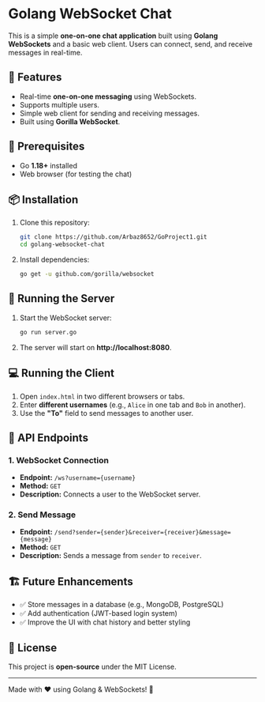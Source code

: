 # Golang WebSocket Chat

This is a simple **one-on-one chat application** built using **Golang WebSockets** and a basic web client. Users can connect, send, and receive messages in real-time.

## 🚀 Features
- Real-time **one-on-one messaging** using WebSockets.
- Supports multiple users.
- Simple web client for sending and receiving messages.
- Built using **Gorilla WebSocket**.

## 📌 Prerequisites
- Go **1.18+** installed
- Web browser (for testing the chat)

## 📦 Installation
1. Clone this repository:
   ```sh
   git clone https://github.com/Arbaz8652/GoProject1.git
   cd golang-websocket-chat
   ```

2. Install dependencies:
   ```sh
   go get -u github.com/gorilla/websocket
   ```

## 🏃 Running the Server
1. Start the WebSocket server:
   ```sh
   go run server.go
   ```
2. The server will start on **http://localhost:8080**.

## 💻 Running the Client
1. Open `index.html` in two different browsers or tabs.
2. Enter **different usernames** (e.g., `Alice` in one tab and `Bob` in another).
3. Use the **"To"** field to send messages to another user.

## 🔧 API Endpoints
### **1. WebSocket Connection**
- **Endpoint:** `/ws?username={username}`
- **Method:** `GET`
- **Description:** Connects a user to the WebSocket server.

### **2. Send Message**
- **Endpoint:** `/send?sender={sender}&receiver={receiver}&message={message}`
- **Method:** `GET`
- **Description:** Sends a message from `sender` to `receiver`.

## 🏗 Future Enhancements
- ✅ Store messages in a database (e.g., MongoDB, PostgreSQL)
- ✅ Add authentication (JWT-based login system)
- ✅ Improve the UI with chat history and better styling

## 📜 License
This project is **open-source** under the MIT License.

---
Made with ❤️ using Golang & WebSockets! 🚀

